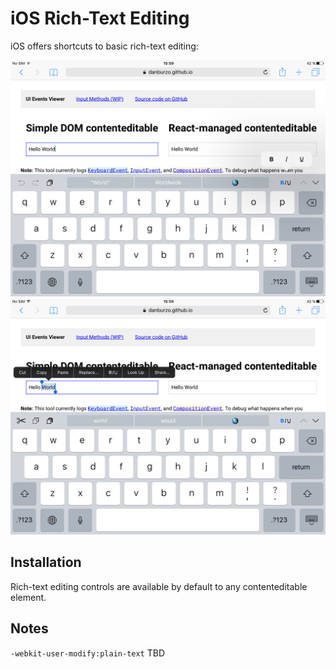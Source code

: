 # iOS Rich-Text Editing

iOS offers shortcuts to basic rich-text editing:

![iOS Rich Text Editing above the keyboard](../_images/ios-rte-1.png)
![iOS Rich Text Editing in popup](../_images/ios-rte-2.png)

## Installation

Rich-text editing controls are available by default to any contenteditable element.

## Notes

`-webkit-user-modify:plain-text` TBD